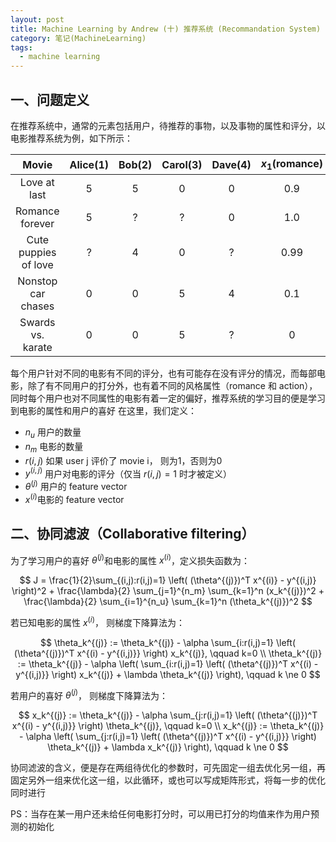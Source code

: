 ```yaml
---
layout: post
title: Machine Learning by Andrew (十) 推荐系统 (Recommandation System)
category: 笔记(MachineLearning)
tags: 
  - machine learning
---
```


<style>
img{
    width: 60%;
    padding-left: 20%;
}
</style>



## 一、问题定义

在推荐系统中，通常的元素包括用户，待推荐的事物，以及事物的属性和评分，以电影推荐系统为例，如下所示：

|        Movie         | Alice(1) | Bob(2) | Carol(3) | Dave(4) | $x_1$(romance) | $x_2$(action) |
| :------------------: | :------: | :----: | :------: | :-----: | :------------: | :-----------: |
|     Love at last     |    5     |   5    |    0     |    0    |      0.9       |       0       |
|   Romance forever    |    5     |   ?    |    ?     |    0    |      1.0       |     0.01      |
| Cute puppies of love |    ?     |   4    |    0     |    ?    |      0.99      |       0       |
|  Nonstop car chases  |    0     |   0    |    5     |    4    |      0.1       |      1.0      |
|  Swards vs. karate   |    0     |   0    |    5     |    ?    |       0        |      0.9      |

每个用户针对不同的电影有不同的评分，也有可能存在没有评分的情况，而每部电影，除了有不同用户的打分外，也有着不同的风格属性（romance 和 action），同时每个用户也对不同属性的电影有着一定的偏好，推荐系统的学习目的便是学习到电影的属性和用户的喜好
在这里，我们定义：

- $n_u$ 用户的数量
- $n_m$ 电影的数量
- $r(i,j)$ 如果 user j 评价了 movie i， 则为1，否则为0
- $y^{(i,j)}$ 用户对电影的评分（仅当 $r(i,j) = 1$ 时才被定义）
- $\theta^{(j)}$ 用户的 feature vector
- $x^{(i)}​$ 电影的 feature vector



## 二、协同滤波（Collaborative filtering）

为了学习用户的喜好 $\theta^{(j)}​$  和电影的属性 $x^{(i)}​$，定义损失函数为：


$$
J = \frac{1}{2}\sum_{(i,j):r(i,j)=1} \left( (\theta^{(j)})^T x^{(i)} - y^{(i,j)} \right)^2 + \frac{\lambda}{2} \sum_{j=1}^{n_m} \sum_{k=1}^n (x_k^{(j)})^2 + \frac{\lambda}{2} \sum_{i=1}^{n_u} \sum_{k=1}^n (\theta_k^{(j)})^2
$$


若已知电影的属性 $x^{(i)}​$， 则梯度下降算法为：


$$
\theta_k^{(j)} := \theta_k^{(j)} - \alpha \sum_{i:r(i,j)=1} \left( (\theta^{(j)})^T x^{(i) - y^{(i,j)}} \right) x_k^{(j)}, \qquad k=0 \\ 
\theta_k^{(j)} := \theta_k^{(j)} - \alpha \left( \sum_{i:r(i,j)=1} \left( (\theta^{(j)})^T x^{(i) - y^{(i,j)}} \right) x_k^{(j)} + \lambda \theta_k^{(j)} \right), \qquad k \ne 0
$$


 若用户的喜好 $\theta^{(j)}$， 则梯度下降算法为：


$$
x_k^{(j)} := \theta_k^{(j)} - \alpha \sum_{j:r(i,j)=1} \left( (\theta^{(j)})^T x^{(i) - y^{(i,j)}} \right) \theta_k^{(j)}, \qquad k=0 \\ 
x_k^{(j)} := \theta_k^{(j)} - \alpha \left( \sum_{j:r(i,j)=1} \left( (\theta^{(j)})^T x^{(i) - y^{(i,j)}} \right) \theta_k^{(j)} + \lambda x_k^{(j)} \right), \qquad k \ne 0
$$


协同滤波的含义，便是存在两组待优化的参数时，可先固定一组去优化另一组，再固定另外一组来优化这一组，以此循环，或也可以写成矩阵形式，将每一步的优化同时进行

PS：当存在某一用户还未给任何电影打分时，可以用已打分的均值来作为用户预测的初始化